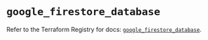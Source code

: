 # `google_firestore_database`

Refer to the Terraform Registry for docs: [`google_firestore_database`](https://registry.terraform.io/providers/hashicorp/google/6.40.0/docs/resources/firestore_database).
